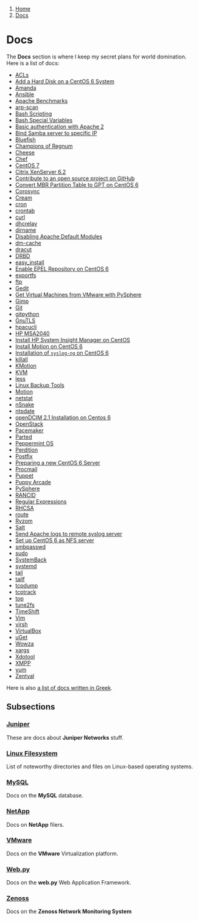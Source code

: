 <!-- -
Title: Docs
Description: Marios Zindilis's Docs 
First Published: 2014-06-30
Last Updated: 2014-07-26
- -->

<ol class="breadcrumb" itemprop="breadcrumb">
	<li><a href="/">Home</a></li>
	<li><a href="/docs/">Docs</a></li>
</ol>

Docs
====

The **Docs** section is where I keep my secret plans for world domination. Here 
is a list of docs:

*   [ACLs](/docs/acl.html)
*   [Add a Hard Disk on a CentOS 6 System](/docs/centos-add-hard-disk.html)
*   [Amanda](/docs/amanda.html)
*   [Ansible](/docs/ansible.html)
*   [Apache Benchmarks](/docs/apache-benchmarks.html)
*   [arp-scan](/docs/arp-scan.html)
*   [Bash Scripting](/docs/bash-scripting.html)
*   [Bash Special Variables](/docs/bash-special-variables.html)
*   [Basic authentication with Apache 2](/docs/apache2-basic-authentication.html)
*   [Bind Samba server to specific IP](/docs/samba-bind-to-ip.html)
*   [Bluefish](/docs/bluefish.html)
*   [Champions of Regnum](/docs/champions-of-regnum.html)
*   [Cheese](/docs/cheese.html)
*   [Chef](/docs/chef.html)
*   [CentOS 7](/docs/centos-7.html)
*   [Citrix XenServer 6.2](/docs/citrix-xenserver-6.2.html)
*   [Contribute to an open source project on GitHub](/docs/contribute-on-github.html)
*   [Convert MBR Partition Table to GPT on CentOS 6](/docs/centos-6-convert-mbr-to-gpt.html)
*   [Corosync](/docs/corosync.html)
*   [Cream](/docs/cream.html)
*   [cron](/docs/cron.html)
*   [crontab](/docs/crontab.html)
*   [curl](/docs/curl.html)
*   [dhcrelay](/docs/dhcrelay.html)
*   [dirname](/docs/dirname.html)
*   [Disabling Apache Default Modules](/docs/apache-disable-default-modules.html)
*   [dm-cache](/docs/dm-cache.html)
*   [dracut](/docs/dracut.html)
*   [DRBD](/docs/drbd.html)
*   [easy_install](/docs/easy_install.html)
*   [Enable EPEL Repository on CentOS 6](/docs/centos-6-enable-epel-repository.html)
*   [exportfs](/docs/exportfs.html)
*   [ftp](/docs/ftp.html)
*   [Gedit](/docs/gedit.html)
*   [Get Virtual Machines from VMware with PySphere](/docs/pysphere-get-virtual-machines.html)
*   [Gimp](/docs/gimp.html)
*   [Git](/docs/git.html)
*   [gitpython](/docs/gitpython.html)
*   [GnuTLS](/docs/gnutls.html)
*   [hpacucli](/docs/hpacucli.html)
*   [HP MSA2040](/docs/hp-msa2040.html)
*   [Install HP System Insight Manager on CentOS](/docs/centos-install-hp-sim.html)
*   [Install Motion on CentOS 6](/docs/centos-6-install-motion.html)
*   [Installation of `syslog-ng` on CentOS 6](/docs/centos-6-install-syslog-ng.html)
*   [killall](/docs/killall.html)
*   [KMotion](/docs/kmotion.html)
*   [KVM](/docs/kvm.html)
*   [less](/docs/less.html)
*   [Linux Backup Tools](/docs/linux-backup-tools.html)
*   [Motion](/docs/motion.html)
*   [netstat](/docs/netstat.html)
*   [nSnake](/docs/nsnake.html)
*   [ntpdate](/docs/ntpdate.html)
*   [openDCIM 2.1 Installation on Centos 6](/docs/centos-6-install-opendcim-2.1.html)
*   [OpenStack](/docs/openstack.html)
*   [Pacemaker](/docs/pacemaker.html)
*   [Parted](/docs/parted.html)
*   [Peppermint OS](/docs/peppermintos.html)
*   [Perdition](/docs/perdition.html)
*   [Postfix](/docs/postfix.html)
*   [Preparing a new CentOS 6 Server](/docs/centos-6-prepare-new-server.html)
*   [Procmail](/docs/procmail.html)
*   [Puppet](/docs/puppet.html)
*   [Puppy Arcade](/docs/puppy-arcade.html)
*   [PySphere](/docs/pysphere.html)
*   [RANCID](/docs/rancid.html)
*   [Regular Expressions](/docs/regular-expressions.html)
*   [RHCSA](/docs/rhcsa.html)
*   [route](/docs/route.html)
*   [Ryzom](/docs/ryzom.html)
*   [Salt](/docs/salt.html)
*   [Send Apache logs to remote syslog server](/docs/apache-logs-to-remote-syslog.html)
*   [Set up CentOS 6 as NFS server](/docs/centos-6-nfs-server.html)
*   [smbpasswd](/docs/smbpasswd.html)
*   [sudo](/docs/sudo.html)
*   [SystemBack](/docs/systemback.html)
*   [systemd](/docs/systemd.html)
*   [tail](/docs/tail.html)
*   [tailf](/docs/tailf.html)
*   [tcpdump](/docs/tcpdump.html)
*   [tcptrack](/docs/tcptrack.html)
*   [top](/docs/top.html)
*   [tune2fs](/docs/tune2fs.html)
*   [TimeShift](/docs/timeshift.html)
*   [Vim](/docs/vim.html)
*   [virsh](/docs/virsh.html)
*   [VirtualBox](/docs/virtualbox.html)
*   [uGet](/docs/uget.html)
*   [Wowza](/docs/wowza.html)
*   [xargs](/docs/xargs.html)
*   [Xdotool](/docs/xdotool.html)
*   [XMPP](/docs/xmpp.html)
*   [yum](/docs/yum.html)
*   [Zentyal](/docs/zentyal.html)

Here is also [a list of docs written in Greek](/docs/index.el.html).

Subsections
-----------

### [Juniper](/docs/juniper/)
These are docs about **Juniper Networks** stuff.

### [Linux Filesystem](/docs/lfs/)
List of noteworthy directories and files on Linux-based operating systems.

### [MySQL](/docs/mysql/)
Docs on the **MySQL** database.

### [NetApp](/docs/netapp/)
Docs on **NetApp** filers.

### [VMware](/docs/vmware/)
Docs on the **VMware** Virtualization platform.

### [Web.py](/docs/web.py/)
Docs on the **web.py** Web Application Framework.

### [Zenoss](/docs/zenoss/)
Docs on the **Zenoss Network Monitoring System**

